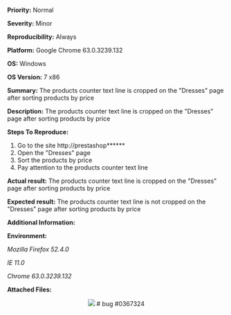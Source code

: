 **Priority:** Normal

**Severity:** Minor

**Reproducibility:** Always

**Platform:** Google Chrome 63.0.3239.132

**OS:** Windows

**OS Version:** 7 x86

**Summary:** The products counter text line is cropped on the "Dresses" page after sorting products by price

**Description:** The products counter text line is cropped on the "Dresses" page after sorting products by price

**Steps To Reproduce:**

1. Go to the site http://prestashop******
2. Open the "Dresses" page
3. Sort the products by price
4. Pay attention to the products counter text line

**Actual result:** The products counter text line is cropped on the "Dresses" page after sorting products by price

**Expected result:** The products counter text line is not cropped on the "Dresses" page after sorting products by price

**Additional Information:**

**Environment:**

*Mozilla Firefox 52.4.0*

*IE 11.0*

*Chrome 63.0.3239.132*

**Attached Files:**

<p align="center">
  <img src="https://image.ibb.co/h2R3sH/bug10.jpg">
  # bug #0367324
  </p>
